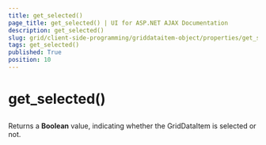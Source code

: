 ```yaml
---
title: get_selected()
page_title: get_selected() | UI for ASP.NET AJAX Documentation
description: get_selected()
slug: grid/client-side-programming/griddataitem-object/properties/get_selected()
tags: get_selected()
published: True
position: 10
---
```


# get_selected()



## 

Returns a __Boolean__ value, indicating whether the GridDataItem is selected or not.
